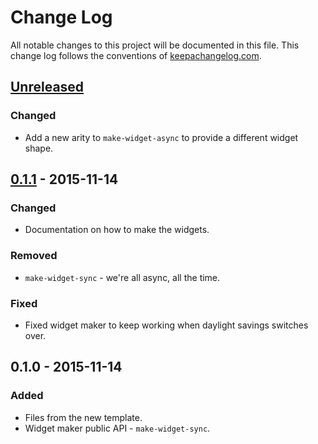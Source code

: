 # Change Log
All notable changes to this project will be documented in this file. This change log follows the conventions of [keepachangelog.com](http://keepachangelog.com/).

## [Unreleased][unreleased]
### Changed
- Add a new arity to `make-widget-async` to provide a different widget shape.

## [0.1.1] - 2015-11-14
### Changed
- Documentation on how to make the widgets.

### Removed
- `make-widget-sync` - we're all async, all the time.

### Fixed
- Fixed widget maker to keep working when daylight savings switches over.

## 0.1.0 - 2015-11-14
### Added
- Files from the new template.
- Widget maker public API - `make-widget-sync`.

[unreleased]: https://github.com/your-name/find-the-invisible-beer/compare/0.1.1...HEAD
[0.1.1]: https://github.com/your-name/find-the-invisible-beer/compare/0.1.0...0.1.1
